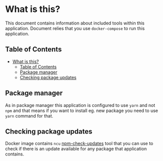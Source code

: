 # What is this?

This document contains information about included tools within this application.
Document relies that you use `docker-compose` to run this application.

## Table of Contents

* [What is this?](#what-is-this)
   * [Table of Contents](#table-of-contents)
   * [Package manager](#package-manager)
   * [Checking package updates](#checking-package-updates)

## Package manager

As in package manager this application is configured to use `yarn` and not 
`npm` and that means if you want to install eg. new package you need to use
`yarn` command for that.

## Checking package updates

Docker image contains `ncu` [npm-check-updates](https://www.npmjs.com/package/npm-check-updates)
tool that you can use to check if there is an update available for any package
that application contains.
